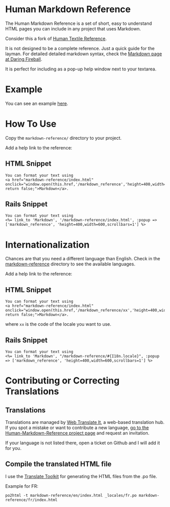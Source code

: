 # Human Markdown Reference

The Human Markdown Reference is a set of short, easy to understand HTML pages you can include in any project that uses Markdown.

Consider this a fork of [Human Textile Reference](http://github.com/Aupajo/human-textile-reference).

It is not designed to be a complete reference. Just a quick guide for the layman. For detailed detailed markdown syntax, check the [Markdown page at Daring Fireball](http://daringfireball.net/projects/markdown/).

It is perfect for including as a pop-up help window next to your textarea.

# Example

You can see an example [here](https://webtranslateit.com/markdown-reference/).

# How To Use

Copy the `markdown-reference/` directory to your project.

Add a help link to the reference:

## HTML Snippet

    You can format your text using 
    <a href="markdown-reference/index.html" onclick="window.open(this.href,'/markdown_reference','height=400,width=600,scrollbars=1'); return false;">Markdown</a>.

## Rails Snippet

    You can format your text using
    <%= link_to 'Markdown', '/markdown-reference/index.html', :popup => ['markdown_reference', 'height=400,width=600,scrollbars=1'] %>

# Internationalization

Chances are that you need a different language than English. Check in the [markdown-reference](http://github.com/edouard/human-markdown-reference/tree/master/markdown-reference/) directory to see the available languages.

Add a help link to the reference:

## HTML Snippet

    You can format your text using 
    <a href="markdown-reference/index.html" onclick="window.open(this.href,'/markdown_reference/xx','height=400,width=600,scrollbars=1'); return false;">Markdown</a>.

where `xx` is the code of the locale you want to use.

## Rails Snippet

    You can format your text using
    <%= link_to 'Markdown', "/markdown-reference/#{I18n.locale}", :popup => ['markdown_reference', 'height=400,width=600,scrollbars=1'] %>

# Contributing or Correcting Translations

## Translations

Translations are managed by [Web Translate It](https://webtranslateit.com), a web-based translation hub. If you spot a mistake or want to contribute a new language, [go to the Human-Markdown-Reference project page](https://webtranslateit.com/projects/386-HTML-Markdown-Reference) and request an invitation.

If your language is not listed there, open a ticket on Github and I will add it for you.

## Compile the translated HTML file

I use the [Translate Toolkit](http://translate.sourceforge.net/wiki/toolkit/index) for generating the HTML files from the .po file.

Example for FR:

    po2html -t markdown-reference/en/index.html _locales/fr.po markdown-reference/fr/index.html

